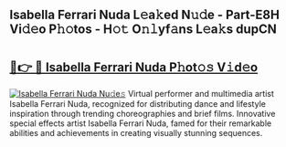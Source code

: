 ## Isabella Ferrari Nuda L𝚎a𝚔ed N𝚞𝚍e - Part-E8H Vi𝚍𝚎o P𝚑𝚘tos - H𝚘𝚝 O𝚗𝚕yf𝚊ns L𝚎a𝚔s dupCN

# <h2><a href="http://kfcidta.oniu.top/?m=Isabella+Ferrari+Nuda">🔗👉 🔴 Isabella Ferrari Nuda P𝚑ot𝚘𝚜 V𝚒d𝚎o</a></h2>

[![Isabella Ferrari Nuda Nu𝚍e𝚜](https://i.imgur.com/0qMVB7G.gif)](http://kfcidta.oniu.top/?m=Isabella+Ferrari+Nuda)
Virtual performer and multimedia artist Isabella Ferrari Nuda, recognized for distributing dance and lifestyle inspiration through trending choreographies and brief films. Innovative special effects artist Isabella Ferrari Nuda, famed for their remarkable abilities and achievements in creating visually stunning sequences.  
